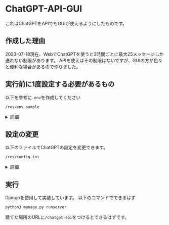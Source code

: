 # ChatGPT-API-GUI
これはChatGPTをAPIでもGUIが使えるようにしたものです。

## 作成した理由
2023-07-18現在、WebでChatGPTを使うと3時間ごとに最大25メッセージしか送れない制限があります。
APIを使えばその制限はないですが、GUIの方が色々と便利な場合があるので作りました。

## 実行前に1度設定する必要があるもの
以下を参考に`.env`を作成してください
```
/res/env.sample
```
<details><summary>詳細</summary><div>

`Organization ID`はOpenAIの`Organization settings`で確認してください
```
OPENAI_ORGANIZATION_3.5 = "ChatGPT3系を使いたいときの請求先のOrganization ID"
OPENAI_ORGANIZATION_4 = "ChatGPT4系を使いたいときの請求先のOrganization ID"
OPENAI_API_KEY = "APIキー"
```

</div></details>

## 設定の変更
以下のファイルでChatGPTの設定を変更できます。
```
/res/config.ini
```

<details><summary>詳細</summary><div>

基本は[API Reference](https://platform.openai.com/docs/api-reference/completions/create)に準拠しています。
`generate_num`は`API Reference`で言うところの`n`に該当します。(現在は1にのみ対応)
`model_name`は使いたい物のコメントアウトを外すか、`API Reference`を参照してください。
```
[log]
path = ./log/

[ChatGPT]
api_key_path = ./res/.env
temperature = 1
to_p = 1
generate_num = 1
stream = true
max_tokens = 512
presence_penalty = 0
frequency_penalty = 0
; model_name = gpt-3.5-turbo
model_name = gpt-3.5-turbo-16k-0613
; model_name = gpt-4-0314
; model_name = gpt-4-0613
```

</div></details>

## 実行
Djangoを使用して実装しています。
以下のコマンドでできるはず
```
python3 manage.py runserver
```

建てた場所のURLに`/chatgpt-api`をつけるとできるはずです。


<!-- フロントエンド初心者なのでご容赦ください(>_<) -->